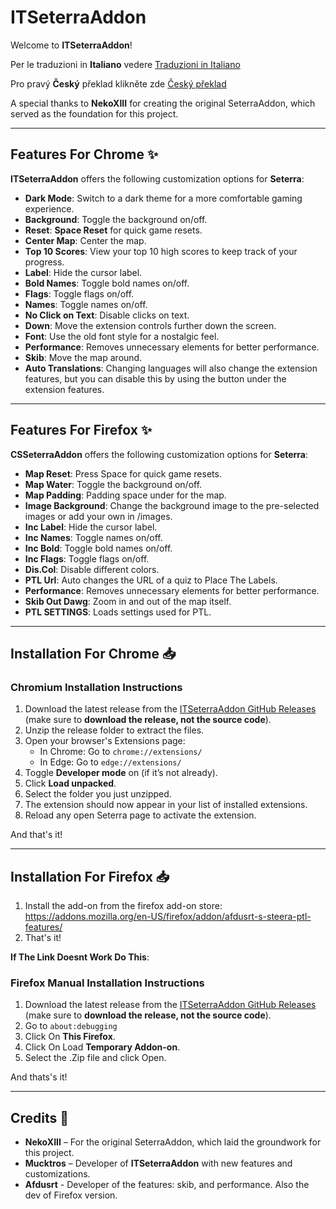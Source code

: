  # ITSeterraAddon

Welcome to **ITSeterraAddon**! 

Per le traduzioni in **Italiano** vedere [Traduzioni in Italiano](https://github.com/Mucktros/ITSeterraAddon/blob/main/Readmes/README.it.md)

Pro pravý **Český** překlad klikněte zde [Český překlad](https://github.com/Mucktros/ITSeterraAddon/blob/main/Readmes/README.cs.md)

A special thanks to **NekoXIII** for creating the original SeterraAddon, which served as the foundation for this project.

---

## Features For Chrome ✨

**ITSeterraAddon** offers the following customization options for **Seterra**:

- **Dark Mode**: Switch to a dark theme for a more comfortable gaming experience.
- **Background**: Toggle the background on/off.
- **Reset**: **Space Reset** for quick game resets.
- **Center Map**: Center the map.
- **Top 10 Scores**: View your top 10 high scores to keep track of your progress.
- **Label**: Hide the cursor label.
- **Bold Names**: Toggle bold names on/off.
- **Flags**: Toggle flags on/off.
- **Names**: Toggle names on/off.
- **No Click on Text**: Disable clicks on text.
- **Down**: Move the extension controls further down the screen.
- **Font**: Use the old font style for a nostalgic feel.
- **Performance**: Removes unnecessary elements for better performance.
- **Skib**: Move the map around.
- **Auto Translations**: Changing languages will also change the extension features, but you can disable this by using the button under the extension features.

---

## Features For Firefox ✨

**CSSeterraAddon** offers the following customization options for **Seterra**:

- **Map Reset**: Press Space for quick game resets.
- **Map Water**: Toggle the background on/off.
- **Map Padding**: Padding space under for the map.
- **Image Background**: Change the background image to the pre-selected images or add your own in /images.
- **Inc Label**: Hide the cursor label.
- **Inc Names**: Toggle names on/off.
- **Inc Bold**: Toggle bold names on/off.
- **Inc Flags**: Toggle flags on/off.
- **Dis.Col**: Disable different colors.
- **PTL Url**: Auto changes the URL of a quiz to Place The Labels.
- **Performance**: Removes unnecessary elements for better performance.
- **Skib Out Dawg**: Zoom in and out of the map itself.
- **PTL SETTINGS**: Loads settings used for PTL.

---

## Installation For Chrome 📥

### Chromium Installation Instructions

1. Download the latest release from the [ITSeterraAddon GitHub Releases](https://github.com/Mucktros/ITSeterraAddon/releases/tag/Chrome) (make sure to **download the release, not the source code**).
2. Unzip the release folder to extract the files.
3. Open your browser's Extensions page:
    - In Chrome: Go to `chrome://extensions/`
    - In Edge: Go to `edge://extensions/`
4. Toggle **Developer mode** on (if it’s not already).
5. Click **Load unpacked**.
6. Select the folder you just unzipped.
7. The extension should now appear in your list of installed extensions.
8. Reload any open Seterra page to activate the extension.

And that's it!

---

## Installation For Firefox 📥
1. Install the add-on from the firefox add-on store: https://addons.mozilla.org/en-US/firefox/addon/afdusrt-s-steera-ptl-features/ 
2. That's it!

**If The Link Doesnt Work Do This**:

### Firefox Manual Installation Instructions


1. Download the latest release from the [ITSeterraAddon GitHub Releases](https://github.com/Mucktros/ITSeterraAddon/releases/tag/Firefox) (make sure to **download the release, not the source code**).
2. Go to `about:debugging`
3. Click On **This Firefox**.
4. Click On Load **Temporary Addon-on**.
5. Select the .Zip file and click Open.

And thats's it!

---

## Credits 👏

- **NekoXIII** – For the original SeterraAddon, which laid the groundwork for this project.
- **Mucktros** – Developer of **ITSeterraAddon** with new features and customizations.
- **Afdusrt** - Developer of the features: skib, and performance. Also the dev of Firefox version.
